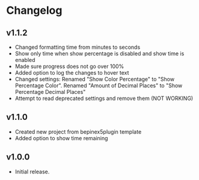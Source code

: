 # Changelog
## v1.1.2
- Changed formatting time from minutes to seconds
- Show only time when show percentage is disabled and show time is enabled
- Made sure progress does not go over 100%
- Added option to log the changes to hover text
- Changed settings: Renamed "Show Color Percentage" to "Show Percentage Color". Renamed "Amount of Decimal Places" to "Show Percentage Decimal Places"
- Attempt to read deprecated settings and remove them (NOT WORKING)
## v1.1.0
- Created new project from bepinex5plugin template
- Added option to show time remaining
## v1.0.0
- Initial release.

